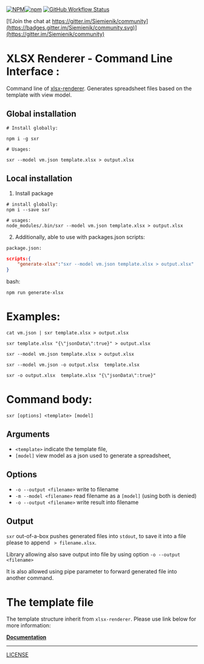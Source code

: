 [![NPM](https://img.shields.io/npm/l/sxr)![npm](https://img.shields.io/npm/v/sxr)](https://www.npmjs.com/package/sxr) [![GitHub Workflow Status](https://img.shields.io/github/workflow/status/siemienik/xtoolset/xlsx-renderer-cli)](https://github.com/Siemienik/xtoolset/actions)

[![Join the chat at https://gitter.im/Siemienik/community](https://badges.gitter.im/Siemienik/community.svg)](https://gitter.im/Siemienik/community)

# XLSX Renderer - Command Line Interface :

Command line of [xlsx-renderer](../xlsx-renderer). Generates spreadsheet files based on the template with view model.

## Global installation

```shell script
# Install globally:

npm i -g sxr

# Usages:

sxr --model vm.json template.xlsx > output.xlsx
```

## Local installation

1. Install package

```shell script
# install globally:
npm i --save sxr

# usages:
node_modules/.bin/sxr --model vm.json template.xlsx > output.xlsx
```

2. Additionally, able to use with packages.json scripts:

`package.json:`
```json
scripts:{
    "generate-xlsx":"sxr --model vm.json template.xlsx > output.xlsx"
}
```

bash:
```shell script
npm run generate-xlsx
```

# Examples:

```shell script
cat vm.json | sxr template.xlsx > output.xlsx

sxr template.xlsx "{\"jsonData\":true}" > output.xlsx

sxr --model vm.json template.xlsx > output.xlsx

sxr --model vm.json -o output.xlsx  template.xlsx

sxr -o output.xlsx  template.xlsx "{\"jsonData\":true}"
```

# Command body:

`sxr [options] <template> [model]`


## Arguments

* `<template>` indicate  the template file,
* `[model]` view model as a json used to generate a spreadsheet,

## Options

* `-o --output <filename>` write to filename
* `-m --model <filename>` read filename as a `[model]` (using both is denied)
* `-o --output <filename>` write result into filename

## Output

`sxr` out-of-a-box pushes generated files into `stdout`, to save it into a file please to append ` > filename.xlsx`.

Library allowing also save output into file by using option `-o --output <filename>`

It is also allowed using pipe parameter to forward generated file into another command.

# The template file

The template structure inherit from `xlsx-renderer`. Please use link below for more information:

[**Documentation**](https://github.com/Siemienik/XToolset/tree/master/packages/xlsx-renderer#documentation)

---

[LICENSE](LICENSE)
